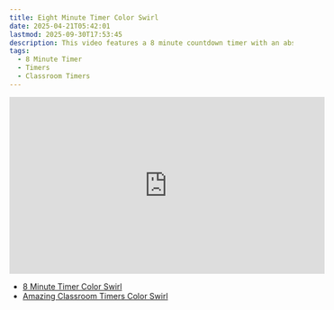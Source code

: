 ```yaml
---
title: Eight Minute Timer Color Swirl
date: 2025-04-21T05:42:01
lastmod: 2025-09-30T17:53:45
description: This video features a 8 minute countdown timer with an abstract rainbow color swirl animated background.
tags:
  - 8 Minute Timer
  - Timers
  - Classroom Timers
---
```


<div class="iframe-16-9-container">
<iframe class="youTubeIframe" width="560" height="315" src="https://www.youtube.com/embed/ZM8IEVyPxE0" title="YouTube video player" frameborder="0" allow="accelerometer; autoplay; clipboard-write; encrypted-media; gyroscope; picture-in-picture; web-share" referrerpolicy="strict-origin-when-cross-origin" allowfullscreen></iframe>
</div>

- [8 Minute Timer Color Swirl](https://youtu.be/ZM8IEVyPxE0)
- [Amazing Classroom Timers Color Swirl](../amazing-classroom-timers-color-swirl.md)
